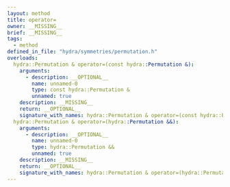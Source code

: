 ```yaml
---
layout: method
title: operator=
owner: __MISSING__
brief: __MISSING__
tags:
  - method
defined_in_file: "hydra/symmetries/permutation.h"
overloads:
  hydra::Permutation & operator=(const hydra::Permutation &):
    arguments:
      - description: __OPTIONAL__
        name: unnamed-0
        type: const hydra::Permutation &
        unnamed: true
    description: __MISSING__
    return: __OPTIONAL__
    signature_with_names: hydra::Permutation & operator=(const hydra::Permutation &)
  hydra::Permutation & operator=(hydra::Permutation &&):
    arguments:
      - description: __OPTIONAL__
        name: unnamed-0
        type: hydra::Permutation &&
        unnamed: true
    description: __MISSING__
    return: __OPTIONAL__
    signature_with_names: hydra::Permutation & operator=(hydra::Permutation &&)
---
```

